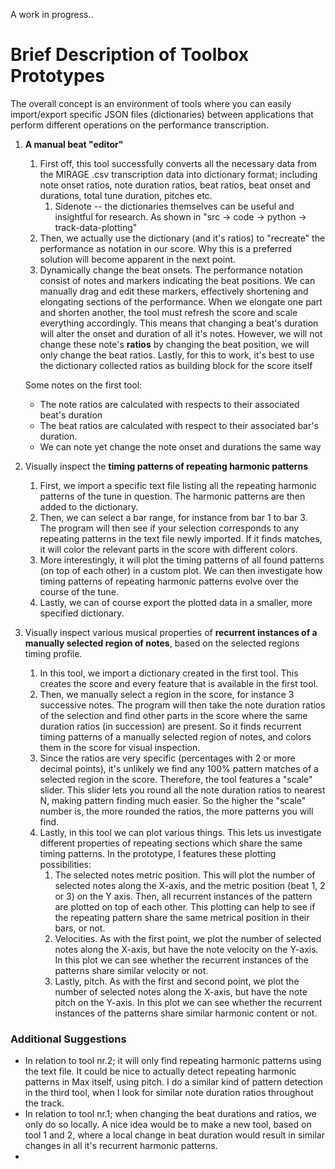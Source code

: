 A work in progress..

# Brief Description of Toolbox Prototypes

The overall concept is an environment of tools where you can easily import/export specific JSON files (dictionaries) between applications that perform different operations on the performance transcription. 

1. **A manual beat "editor"**

   1. First off, this tool successfully converts all the necessary data from the MIRAGE .csv transcription data into dictionary format; including note onset ratios, note duration ratios, beat ratios, beat onset and durations, total tune duration, pitches etc.
      1. Sidenote -- the dictionaries themselves can be useful and insightful for research. As shown in "src -> code -> python -> track-data-plotting" 
   2. Then, we actually use the dictionary (and it's ratios) to "recreate" the performance as notation in our score. Why this is a preferred solution will become apparent in the next point.
   3. Dynamically change the beat onsets. The performance notation consist of notes and markers indicating the beat positions. We can manually drag and edit these markers, effectively shortening and elongating sections of the performance. When we elongate one part and shorten another, the tool must refresh the score and scale everything accordingly. This means that changing a beat's duration will alter the onset and duration of all it's notes. However, we will not change these note's **ratios** by changing the beat position, we will only change the beat ratios. Lastly, for this to work, it's best to use the dictionary collected ratios as building block for the score itself

   Some notes on the first tool:

   * The note ratios are calculated with respects to their associated beat's duration
   * The beat ratios are calculated with respect to their associated bar's duration.
   * We can note yet change the note onset and durations the same way

2. Visually inspect the **timing patterns of repeating harmonic patterns**

   1. First, we import a specific text file listing all the repeating harmonic patterns of the tune in question. The harmonic patterns are then added to the dictionary.
   2. Then, we can select a bar range, for instance from bar 1 to bar 3. The program will then see if your selection corresponds to any repeating patterns in the text file newly imported. If it finds matches, it will color the relevant parts in the score with different colors. 
   3. More interestingly, it will plot the timing patterns of all found patterns (on top of each other) in a custom plot. We can then investigate how timing patterns of repeating harmonic patterns evolve over the course of the tune. 
   4. Lastly, we can of course export the plotted data in a smaller, more specified dictionary.

3. Visually inspect various musical properties of **recurrent instances of a manually selected region of notes**, based on the selected regions timing profile.

   1. In this tool, we import a dictionary created in the first tool. This creates the score and every feature that is available in the first tool.
   2. Then, we manually select a region in the score, for instance 3 successive notes. The program will then take the note duration ratios of the selection and find other parts in the score where the same duration ratios (in succession) are present. So it finds recurrent timing patterns of a manually selected region of notes, and colors them in the score for visual inspection.
   3. Since the ratios are very specific (percentages with 2 or more decimal points), it's unlikely we find any 100% pattern matches of a selected region in the score. Therefore, the tool features a "scale" slider. This slider lets you round all the note duration ratios to nearest N, making pattern finding much easier. So the higher the "scale" number is, the more rounded the ratios, the more patterns you will find.
   4. Lastly, in this tool we can plot various things. This lets us investigate different properties of repeating sections which share the same timing patterns. In the prototype, I features these plotting possibilities:
      1. The selected notes metric position. This will plot the number of selected notes along the X-axis, and the metric position (beat 1, 2 or 3) on the Y axis. Then, all recurrent instances of the pattern are plotted on top of each other. This plotting can help to see if the repeating pattern share the same metrical position in their bars, or not. 
      2. Velocities. As with the first point, we plot the number of selected notes along the X-axis, but have the note velocity on the Y-axis. In this plot we can see whether the recurrent instances of the patterns share similar velocity or not.
      3. Lastly, pitch. As with the first and second point, we plot the number of selected notes along the X-axis, but have the note pitch on the Y-axis. In this plot we can see whether the recurrent instances of the patterns share similar harmonic content or not.



### Additional Suggestions

* In relation to tool nr.2; it will only find repeating harmonic patterns using the text file. It could be nice to actually detect repeating harmonic patterns in Max itself, using pitch. I do a similar kind of pattern detection in the third tool, when I look for similar note duration ratios throughout the track.
* In relation to tool nr.1; when changing the beat durations and ratios, we only do so locally. A nice idea would be to make a new tool, based on tool 1 and 2, where a local change in beat duration would result in similar changes in all it's recurrent harmonic patterns.
*  